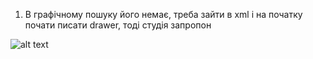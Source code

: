 1. В графічному пошуку його немає, треба зайти в xml і на початку почати писати drawer, тоді студія запропон


![alt text](pictures/Drwa-1.png)


